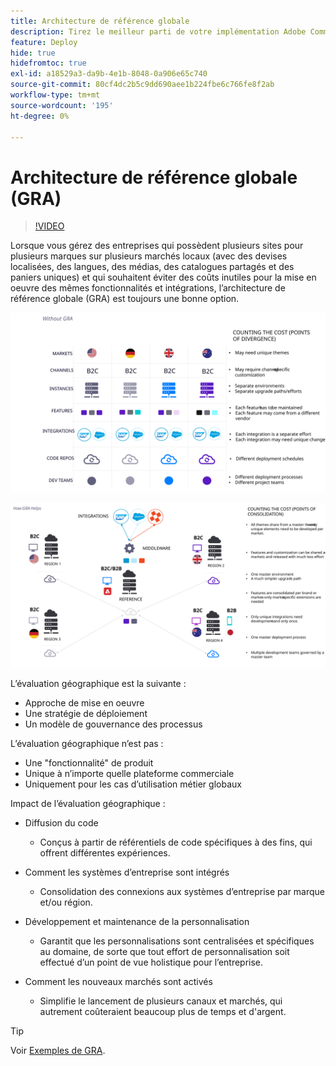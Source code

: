 ```yaml
---
title: Architecture de référence globale
description: Tirez le meilleur parti de votre implémentation Adobe Commerce en exploitant une architecture de référence globale.
feature: Deploy
hide: true
hidefromtoc: true
exl-id: a18529a3-da9b-4e1b-8048-0a906e65c740
source-git-commit: 80cf4dc2b5c9dd690aee1b224fbe6c766fe8f2ab
workflow-type: tm+mt
source-wordcount: '195'
ht-degree: 0%

---
```



# Architecture de référence globale (GRA)

>[!VIDEO](https://video.tv.adobe.com/v/3410528/?quality=12&learn=on)

Lorsque vous gérez des entreprises qui possèdent plusieurs sites pour plusieurs marques sur plusieurs marchés locaux (avec des devises localisées, des langues, des médias, des catalogues partagés et des paniers uniques) et qui souhaitent éviter des coûts inutiles pour la mise en oeuvre des mêmes fonctionnalités et intégrations, l’architecture de référence globale (GRA) est toujours une bonne option.

![Tableau expliquant le coût de la divergence dans l’architecture](../../../assets/playbooks/divergent-architecture.svg)

![Tableau expliquant le coût de la consolidation en architecture](../../../assets/playbooks/consolidated-architecture.svg)

L’évaluation géographique est la suivante :

- Approche de mise en oeuvre
- Une stratégie de déploiement
- Un modèle de gouvernance des processus

L’évaluation géographique n’est pas :

- Une &quot;fonctionnalité&quot; de produit
- Unique à n’importe quelle plateforme commerciale
- Uniquement pour les cas d’utilisation métier globaux

Impact de l’évaluation géographique :

- Diffusion du code

   - Conçus à partir de référentiels de code spécifiques à des fins, qui offrent différentes expériences.

- Comment les systèmes d’entreprise sont intégrés

   - Consolidation des connexions aux systèmes d’entreprise par marque et/ou région.

- Développement et maintenance de la personnalisation

   - Garantit que les personnalisations sont centralisées et spécifiques au domaine, de sorte que tout effort de personnalisation soit effectué d’un point de vue holistique pour l’entreprise.

- Comment les nouveaux marchés sont activés

   - Simplifie le lancement de plusieurs canaux et marchés, qui autrement coûteraient beaucoup plus de temps et d&#39;argent.

>[!TIP]
>
>Voir [Exemples de GRA](examples.md).
